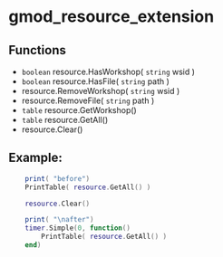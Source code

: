 # gmod_resource_extension

## Functions
- `boolean` resource.HasWorkshop( `string` wsid )
- `boolean` resource.HasFile( `string` path )
- resource.RemoveWorkshop( `string` wsid )
- resource.RemoveFile( `string` path )
- `table` resource.GetWorkshop()
- `table` resource.GetAll()
- resource.Clear()

## Example:
```lua
    print( "before")
    PrintTable( resource.GetAll() )

    resource.Clear()

    print( "\nafter")
    timer.Simple(0, function()
        PrintTable( resource.GetAll() )
    end)
```
